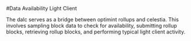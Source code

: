 #Data Availability Light Client

The dalc serves as a bridge between optimint rollups and celestia. This involves sampling block data to check for availability, submitting rollup blocks, retrieving rollup blocks, and performing typical light client activity.